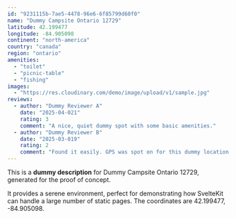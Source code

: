 ```yaml
---
id: "9231115b-7ae5-4478-96e6-6f85799d60f0"
name: "Dummy Campsite Ontario 12729"
latitude: 42.199477
longitude: -84.905098
continent: "north-america"
country: "canada"
region: "ontario"
amenities:
  - "toilet"
  - "picnic-table"
  - "fishing"
images:
  - "https://res.cloudinary.com/demo/image/upload/v1/sample.jpg"
reviews:
  - author: "Dummy Reviewer A"
    date: "2025-04-021"
    rating: 3
    comment: "A nice, quiet dummy spot with some basic amenities."
  - author: "Dummy Reviewer B"
    date: "2025-03-019"
    rating: 2
    comment: "Found it easily. GPS was spot on for this dummy location."
---
```


This is a **dummy description** for Dummy Campsite Ontario 12729, generated for the proof of concept.

It provides a serene environment, perfect for demonstrating how SvelteKit can handle a large number of static pages. The coordinates are 42.199477, -84.905098.
